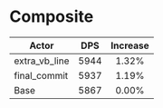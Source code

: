 # Composite
| Actor | DPS | Increase |
|---|:---:|:---:|
|extra_vb_line|5944|1.32%|
|final_commit|5937|1.19%|
|Base|5867|0.00%|
